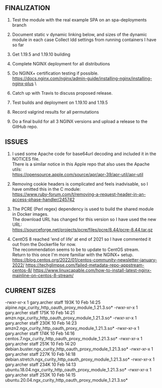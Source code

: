 FINALIZATION
------------
1. Test the module with the real example SPA on an spa-deployments branch

2. Document static v dynamic linking below, and sizes of the dynamic module in each case
   Collect ldd settings from running containers I have so far

3. Get 1.19.5 and 1.19.10 building

4. Complete NGINX deployment for all distributions

5. Do NGINX+ certification testing if possible.\
   https://docs.nginx.com/nginx/admin-guide/installing-nginx/installing-nginx-plus \

6. Catch up with Travis to discuss proposed release.
   
7. Test builds and deployment on 1.19.10 and 1.19.5

8. Record valgrind results for all permutations   

9. Do a final build for all 3 NGINX versions and upload a release to the GitHub repo.

ISSUES
------
1. I used some Apache code for base64url decoding and included it in the NOTICES file.\
   There is a similar notice in this Apple repo that also uses the Apache utils:\
   https://opensource.apple.com/source/apr/apr-39/apr-util/apr-util

2. Removing cookie headers is complicated and feels inadvisable, so I have omitted this in the C module:\
   https://www.ruby-forum.com/t/removing-a-request-header-in-an-access-phase-handler/245742

3. The PCRE (Perl regex) dependency is used to build the shared module in Docker images.\
   The download URL has changed for this version so I have used the new URL:\
   https://sourceforge.net/projects/pcre/files/pcre/8.44/pcre-8.44.tar.gz

4. CentOS 8 reached 'end of life' at end of 2021 so I have commented it out from the Dockerfile for now.\
   The recommendation seems to be to update to CentOS stream.\
   Return to this once I'm more familiar with the NGINX+ setup\.
   https://blog.centos.org/2022/01/centos-community-newsletter-january-2022/
   https://techglimpse.com/failed-metadata-repo-appstream-centos-8/
   https://www.linuxcapable.com/how-to-install-latest-nginx-mainline-on-centos-8-stream/

CURRENT SIZES
-------------
-rwxr-xr-x  1 gary.archer  staff   193K 10 Feb 14:25 alpine.ngx_curity_http_oauth_proxy_module_1.21.3.so*
-rwxr-xr-x  1 gary.archer  staff   175K 10 Feb 14:21 amzn.ngx_curity_http_oauth_proxy_module_1.21.3.so*
-rwxr-xr-x  1 gary.archer  staff   230K 10 Feb 14:23 amzn2.ngx_curity_http_oauth_proxy_module_1.21.3.so*
-rwxr-xr-x  1 gary.archer  staff   174K 10 Feb 14:16 centos.7.ngx_curity_http_oauth_proxy_module_1.21.3.so*
-rwxr-xr-x  1 gary.archer  staff   251K 10 Feb 14:20 debian.buster.ngx_curity_http_oauth_proxy_module_1.21.3.so*
-rwxr-xr-x  1 gary.archer  staff   227K 10 Feb 14:18 debian.stretch.ngx_curity_http_oauth_proxy_module_1.21.3.so*
-rwxr-xr-x  1 gary.archer  staff   234K 10 Feb 14:13 ubuntu.18.04.ngx_curity_http_oauth_proxy_module_1.21.3.so*
-rwxr-xr-x  1 gary.archer  staff   253K 10 Feb 14:15 ubuntu.20.04.ngx_curity_http_oauth_proxy_module_1.21.3.so*